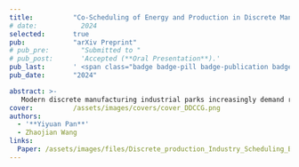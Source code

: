 ```yaml
---
title:          "Co-Scheduling of Energy and Production in Discrete Manufacturing Industrial Parks Considering Decision-Dependent Uncertainties"
# date:           2024
selected:       true
pub:            "arXiv Preprint"
# pub_pre:        "Submitted to "
# pub_post:       'Accepted (**Oral Presentation**).'
pub_last:       ' <span class="badge badge-pill badge-publication badge-success">Power Pitch</span>'
pub_date:       "2024"

abstract: >-
   Modern discrete manufacturing industrial parks increasingly demand real-time energy and production co-scheduling to minimize operational costs. The inherent complexity and diversity of production lines and equipment introduce significant uncertainties into the manufacturing process. Among these uncertainties, decision-dependent uncertainties (DDUs) present unique challenges, as the shape of the uncertainty set is influenced by decisions and cannot be determined prior to solving the model. However, existing research largely neglects the impact of DDUs in discrete manufacturing, and current algorithms addressing such uncertainties are computationally intensive, rendering them unsuitable for real-time industrial applications. To this end, this work develops an energy-production coscheduling model that explicitly incorporates decision-dependent uncertainties. Subsequently, multiple linearization techniques are proposed, each tailored to address the constraints associated with specific types of DDUs, enabling more efficient computation. Furthermore, a specialized algorithm, inspired by the columnand-constraint generation (C&CG) framework, is designed, along with a theoretical analysis of its convergence and computational complexity. The proposed method is validated through simulations on a real-world engine assembly line, demonstrating its capability to significantly reduce production costs while enhancing frequency regulation performance.
cover:          /assets/images/covers/cover_DDCCG.png
authors:
  - '**Yiyuan Pan**'
  - Zhaojian Wang
links:
  Paper: /assets/images/files/Discrete_production_Industry_Scheduling_Based_on_Decision_Dependent_Uncertainty.pdf
---
```

